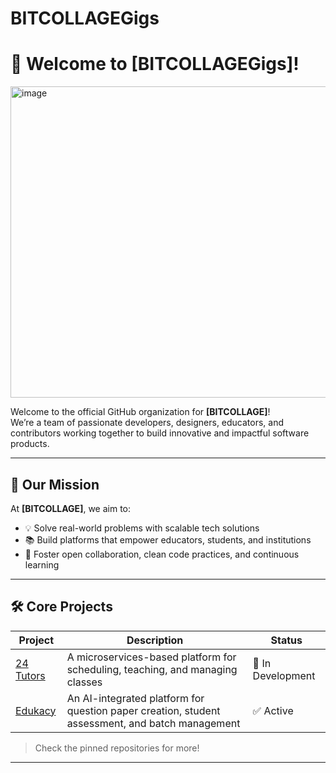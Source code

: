 # BITCOLLAGEGigs
# 👋 Welcome to [BITCOLLAGEGigs]!

<img width="1599" height="498" alt="image" src="https://github.com/user-attachments/assets/d525d1f2-2096-4d05-8719-1471a817c187" />


Welcome to the official GitHub organization for **[BITCOLLAGE]**!  
We’re a team of passionate developers, designers, educators, and contributors working together to build innovative and impactful software products.

---

## 🚀 Our Mission

At **[BITCOLLAGE]**, we aim to:

- 💡 Solve real-world problems with scalable tech solutions
- 📚 Build platforms that empower educators, students, and institutions
- 🤝 Foster open collaboration, clean code practices, and continuous learning

---

## 🛠️ Core Projects

| Project | Description | Status |
|--------|-------------|--------|
| [24 Tutors](https://github.com/BITCOLLAGEGigs/24-tutors) | A microservices-based platform for scheduling, teaching, and managing classes | 🚧 In Development |
| [Edukacy](https://github.com/BITCOLLAGEGigs/edukacy) | An AI-integrated platform for question paper creation, student assessment, and batch management | ✅ Active |

> Check the pinned repositories for more!

---
